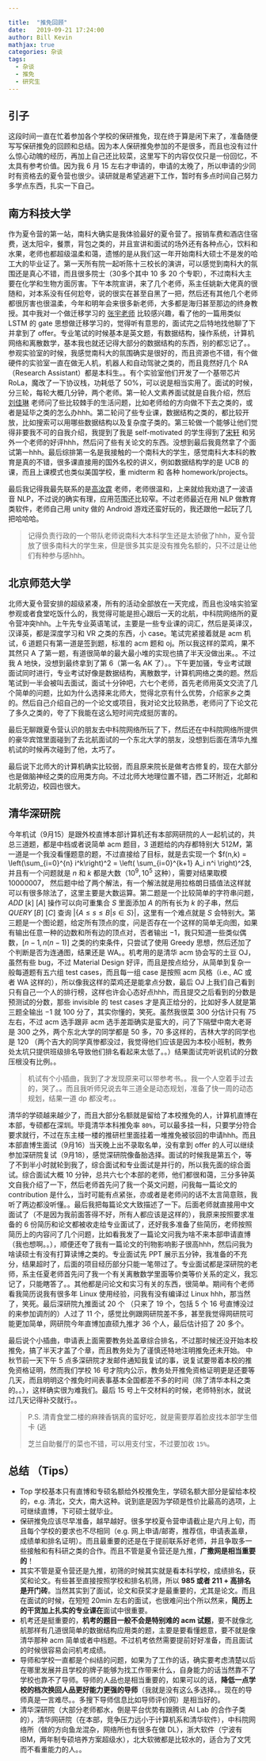 ```yaml
---

title:  "推免回顾"
date:   2019-09-21 17:24:00
author: Bill Kevin
mathjax: true
categories: 杂谈
tags:
  - 杂谈
  - 推免
  - 研究生
---
```



## 引子

这段时间一直在忙着参加各个学校的保研推免，现在终于算是闲下来了，准备随便写写保研推免的回顾和总结。因为本人保研推免参加的不是很多，而且也没有过什么惊心动魄的经历，再加上自己还比较菜，这里写下的内容仅仅只是一份回忆，不太具有参考价值。因为我 6 月 15 左右才申请的，申请的太晚了，所以申请的少同时有资格去的夏令营也很少。读研就是希望逃避下工作，暂时有多点时间自己努力多学点东西，扎实一下自己。

## 南方科技大学

作为夏令营的第一站，南科大确实是我体验最好的夏令营了。报销车费和酒店住宿费，送太阳伞，餐票，背包之类的，并且宣讲和面试的场外还有各种点心，饮料和水果，老师也都超级温柔和蔼，遗憾的是从我们这一年开始南科大硕士不是发的哈工大的毕业证了。第一天所有院一起听陈十三校长的演讲，可以感觉到南科大的氛围还是真心不错，而且很多院士（30多个其中 10 多 20 个专职），不过南科大主要在化学和生物方面厉害。下午本院宣讲，来了几个老师，系主任姚新大佬真的很随和，对本系没有任何尬夸，说的很实在甚至自黑了一把，然后还有其他几个老师都很厉害也很温柔，今年和明年会来很多新老师，大多都是海归甚至那边的终身教授。其中我对一个做迁移学习的 [张宇老师](https://yuzhanghk.github.io/) 比较感兴趣，看了他的一篇用类似 LSTM 的 gate 思想做迁移学习的，觉得听有意思的，面试完之后特地找他聊了下并拿到了 offer。专业笔试的时候基本是英文题，有数据结构，操作系统，计算机网络和离散数学，基本我也就还记得大部分的数据结构的东西，别的都忘记了。。参观实验室的时候，我感觉南科大的氛围确实是很好的，而且资源也不错，有个做硬件的实验室一直在做无人机，机器人和自动驾驶之类的，而且竟然好几个 RA （Research Assistant）都是本科生。。有个实验室他们开发了一个基带芯片 RoLa，魔改了一下协议栈，功耗低了 50%，可以说是相当实用了。面试的时候，分三轮，每轮大概几分钟，两个老师。第一轮人文素养面试就是自我介绍，然后 [刘佳琳](http://cse.sustc.edu.cn/cn/people/view/people_id/96/sort_id/9/pid/) 老师问了些比较棘手的生活问题，比如老师给的方向做不下去之类的，或者是延毕之类的怎么办hhh。第二轮问了些专业课，数据结构之类的，都比较开放，比如搜索可以用哪些数据结构以及复杂度子类的。第三轮做一个能够让他们觉得非要我不可的自我介绍，我提到了我是 self-motivated 的学生得到了[宋轩](http://cse.sustc.edu.cn/cn/people/view/people_id/109/sort_id/9/pid/) 和另外一个老师的好评hhh，然后问了些有关论文的东西。没想到最后我竟然拿了个面试第一hhh。最后综排第一名是我接触的一个南科大的学生，感觉南科大本科的教育是真的不错，很多课直接用的国外名校的讲义，例如数据结构学的是 UCB 的课，而且上课模式也类似美国学校，重 midterm 和 各种 homework/projects。

最后我记得我最先联系的是[高汝霆](http://cse.sustc.edu.cn/cn/people/view/people_id/111/sort_id/9/pid/) 老师，老师很温和，上来就给我劝退了一波语音 NLP，不过说的确实有理，应用范围还比较窄。不过老师最近在用 NLP 做教育类软件，老师自己用 unity 做的 Android 游戏还蛮好玩的，我还跟他一起玩了几把哈哈哈。

> 记得负责行政的一个带队老师说南科大本科学生还是太骄傲了hhh，夏令营放了很多南科大的学生来，但是很多其实是没有推免名额的，只不过是让他们有种参与感hhh。

## 北京师范大学

北师大夏令营安排的超级紧凑，所有的活动全部放在一天完成，而且也没啥实验室参观或者食堂吃饭什么的，我觉得可能是担心跟后一天的北航，中科院网络所的夏令营冲突hhh。上午先专业英语笔试，主要是一些专业课的词汇，然后是英译汉，汉译英，都是深度学习和 VR 之类的东西，小 case。笔试完紧接着就是 acm 机试，6 道题只有第一道是签到题，标准的 acm 题和 oj。所以我这样的菜鸡，果不其然只 A 了第一题，有道很简单的最大最小堆的实现也搞了半天没做出来。。不过我  A 地快，没想到最终拿到了第 6（第一名 AK 了）。。下午更加骚，专业考试跟面试同时进行，专业考试好像是数据结构，离散数学，计算机网络之类的题。然后笔试到一半会被叫去面试，面试十分钟吧，六七个老师，首先老师用英文交流了几个简单的问题，比如为什么选择来北师大，觉得北京有什么优势，介绍家乡之类的。然后自己介绍自己的一个论文或项目，我对论文比较熟悉，老师问了下论文花了多久之类的，夸了下我能在这么短时间完成挺厉害的。

最后无聊跟夏令营认识的朋友去中科院网络所玩了下，然后还在中科院网络所提供的豪华宾馆里面碰到了去北航面试的一个东北大学的朋友，没想到后面在清华九推机试的时候再次碰到了他，太巧了。

最后说下北师大的计算机确实比较弱，而且原来院长是做考古修复的，现在大部分也是做脑神经之类的应用类方向。不过北师大地理位置不错，西二环附近，北邮和北航旁边，校园也很大。

## 清华深研院

今年机试（9月15）是跟外校直博本部计算机还有本部网研院的人一起机试的，共总三道题，都是中档或者说简单 acm 题目，3 道题给的内存都特别大 $512M$，第一道是一个我没看懂题意的题，不过直接给了目标，就是去实现一个 $f(n,k) = \left(\sum_{i=0}^{n} i^k\right)^2 = \left( \sum_{i=0}^{k+1} A_i n^i \right)^2$, 并且有一个问题就是 $n$ 和  $k$ 都是大数（$10^9,10^5$ 这种），需要对结果取模 $10000007$， 然后题中给了两个解法，有一个解法就是用拉格朗日插值法这样就可以有很多除法了，这里主要是大数运算。第二题是一个比较简单的字符串问题，$ADD \ [k] \ [A]$ 操作可以向可重集合 $S$ 里面添加 $A$ 的所有长为 $k$ 的子串，然后 $QUERY \ [B] \ [C]$ 查询 $|\{ A \le s \le B | s \in S\}|$，这里有一个难点就是 $S$ 会特别大。第三题是一个图论题，给定所有顶点的度，问是否存在一个这样的简单无向图，如果有输出任意一种的边数和所有边的顶点对，否者输出 $-1$，我只知道一些类似偶数，$[n-1, n(n-1)]$ 之类的约束条件，只尝试了使用 Greedy 思想，然后还加了个判断是否为连通图，结果还是 WA。。机考用的是清华 acm 协会写的土豆 OJ，虽然有些 bug，不过 Material Design 好评，而且是按点给分，从简单到复杂一般每道题有五六组 test cases，而且每一组 case 是按照 acm 风格（i.e., AC 或者 WA 这样的），所以像我这样的菜鸡还是能拿点分数，最后 OJ 上我们自己看到只有自己一个人的排行榜，这样也许会心态好点hhh，而且提交之后看到的分数是预测试的分数，那些 invisible 的 test cases 才是真正给分的，比如好多人就是第三题全输出 $-1$ 就 $100$ 分了，其实你懂的，笑死。虽然我很菜 300 分估计只有 75 左右，不过 acm 选手跟非 acm 选手差距确实是蛮大的，问了下隔壁中南大老哥是 300 之外，两个东北大学的同学都是 50 多，70 多这样的，吉林大学的同学也是 120 （两个吉大的同学真惨都没过，我觉得他们应该是因为本校小班制，教务处太坑只提供班级排名导致他们排名看起来太低了。。）结果面试完听说机试的分数压根没有比例。。

> 机试有个小插曲，我到了才发现原来可以带参考书。。我一个人空着手过去的，哭了。。而且我听师兄说去年三道全是动态规划，准备了快一周的动态规划，结果一道 dp 都没考。。

清华的学硕越来越少了，而且大部分名额就是留给了本校推免的人，计算机直博在本部，专硕都在深圳。毕竟清华本科推免率 `80%`，可以最多挂一科，只要学分符合要求就行，不过在东主楼一楼的推研栏里面挂着一堆推免被驳回的申请hhh。而且本部直博生面试（9月16）当天晚上出不录取名单，没有拿到 offer 的人可以继续参加深研院复试（9月18），感觉深研院像备胎选择。面试的时候我是第五个，等了不到半小时就轮到我了，综合面试和专业面试是并行的，所以我先面的综合面试。综合面试大概 10 分钟，总共六七个本部的老师，他们都很和蔼，三分多钟英文自我介绍了一下，然后老师首先问了我一个英文问题，问我每一篇论文的 contribution 是什么，当时可能有点紧张，亦或者是老师问的话不太言简意赅，我听了两边都没听懂。。最后我把每篇论文大致描述了一下。后面老师就直接用中文面试了（不是因为我前面答得不好，所有人都应该是这样的），我原来按照要求准备的 6 份简历和论文都被收走给专业面试了，还好我多准备了些简历，老师按照简历上的内容问了几个问题，比如看我发了一篇论文问我为啥不来本部申请直博（我也想啊。。），顺便还夸了我有一篇论文的刊物影响影子很高hhh，然后问我为啥读硕士有没有打算读博之类的。专业面试先 PPT 展示五分钟，我准备的不充分，结果超时了，后面的项目经历部分只能一笔带过了。专业面试都是深研院的老师，系主任夏老师首先问了我一个有关离散数学里面等价类等价关系的定义，我忘记了，只能瞎答了。。其他都是问论文和实习有关的东西，很简单。期间有个老师看我简历说我有很多年 Linux 使用经验，问我有没有编译过 Linux hhh，那当然了，笑死。最后深研院九推面试 20 个 （只来了 19 个，包括 5 个 16 号直博没过的来参加调剂的）人过了 11 个，感觉比例跟网研院差不多，甚至我觉得网研院可能更加简单，网研院今年直博加直硕九推才 36 个人，最后估计招了 20 多个。

最后说个小插曲，申请表上面需要教务处盖章综合排名，不过那时候还没开始本校推免，搞了半天才盖了个章，而且教务处为了谨慎还特地注明推免还未开始。 中秋节前一天下午 5 点多深研院才发邮件通知我复试的事，说复试要带着本校的推免资格证明，然而我们学校 16 号才院内公示，教务处开推免资格证明更是还要等几天，而且明明这个推免时间表事基本全国都差不多的时间（除了清华本科之类的。。），这样确实很为难我们。最后 15 号上午交材料的时候，老师特别水，就说过几天记得补交就行。。

> P.S. 清青食堂二楼的麻辣香锅真的蛮好吃，就是需要厚着脸皮找本部学生借卡 (逃
>
> 芝兰自助餐厅的菜也不错，可以用支付宝，不过要加收 `15%`。

## 总结 （Tips）

* Top 学校基本只有直博和专硕名额给外校推免生，学硕名额大部分是留给本校的，e.g. 清北，交大，南大这种。说到底是因为学硕是性价比最高的选项，上可继续直博，下可硕士就毕业。
* 保研推免应该尽早准备，越早越好。很多学校夏令营申请截止是六月上旬，而且每个学校的要求也不尽相同（e.g. 网上申请/邮寄，推荐信，申请表盖章，成绩单和排名证明）。而且最重要的还是在于提前联系好老师，并且争取多一些接触和有科研之类的合作。而且不管是夏令营还是九推，**广撒网是相当重要的**！
* 其实不管是夏令营还是九推，初筛的时候其实就是看本科学校，成绩排名，获奖和论文。有些甚至直接按照学校和排名机筛，所以 **985 或者 211 + 高排名是开门砖**。当然其实到了面试，论文和获奖才是最重要的，尤其是论文。而且在面试的时候，在短短 20min 左右的面试，也很难问出个所以然来，**简历上的干货加上扎实的专业课在**面试中很重要。
* 机考还是挺重要的，**机考的题目一般不会是特别难的 acm 试题**，要不就像北航那样有几道很简单的数据结构应用类的题，主要是要看懂题意，要不就是像清华那种 acm 简单或者中档题。不过机考依然需要提前好好准备，而且面试的时候很容易会问机考成绩。
* 导师和学校一直都是个纠结的问题，如果为了工作的话，确实要考虑清楚以后在哪里发展并且学校的牌子能够为找工作带来什么，自身能力的话当然靠不了学校也靠不了导师。导师的人品也是相当重要的，如果可以的话，**降低一点学校的档次换回人品更好能力更强的导师**（我就是没有这么多选择。。现在的导师真是一言难尽。。多搜下导师信息比如导师评价网）是相当好的。
* 清华深研院（大部分老师都水，倒是平台优势有跟腾讯 AI Lab 的合作子类的），清华网研院（在本部，竞争压力远小于计算机系和清华软件），中科院网络所（做的方向鱼龙混杂，网络所也有很多在做 DL），浙大软件（宁波有 IBM，两年制专硕培养方案超级水），北大软微都是比较水的，适合为了文凭而不看重能力的人。。

